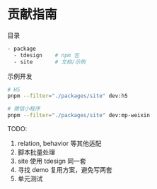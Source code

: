 # 贡献指南

目录

```bash
- package
  - tdesign    # npm 包 
  - site       # 文档/示例
```

示例开发

```bash
# H5
pnpm --filter="./packages/site" dev:h5

# 微信小程序
pnpm --filter="./packages/site" dev:mp-weixin
```

TODO:

1. relation, behavior 等其他适配
2. 脚本批量处理
3. site 使用 tdesign 同一套
4. 寻找 demo 复用方案，避免写两套
5. 单元测试
